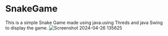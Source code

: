 # SnakeGame
This is a simple Snake Game made using java.using Threds and java Swing to display the game.
![Screenshot 2024-04-26 135625](https://github.com/Vishalkumar00713/SnakeGame/assets/136683003/a43ddcf1-b1cf-4a4d-9807-1080668d743a)




